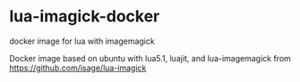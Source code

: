 # lua-imagick-docker
docker image for lua with imagemagick

Docker image based on ubuntu with lua5.1, luajit, and lua-imagemagick from https://github.com/isage/lua-imagick
